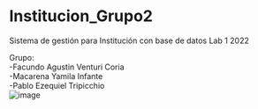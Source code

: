 # Institucion_Grupo2
Sistema de gestión para Institución con base de datos
Lab 1 2022

Grupo: <br>
-Facundo Agustin Venturi Coria<br>
-Macarena Yamila Infante<br>
-Pablo Ezequiel Tripicchio<br>
![image](https://user-images.githubusercontent.com/81877086/168442971-f0f1afef-2cc5-4a9d-823a-cf44094f9883.png)
